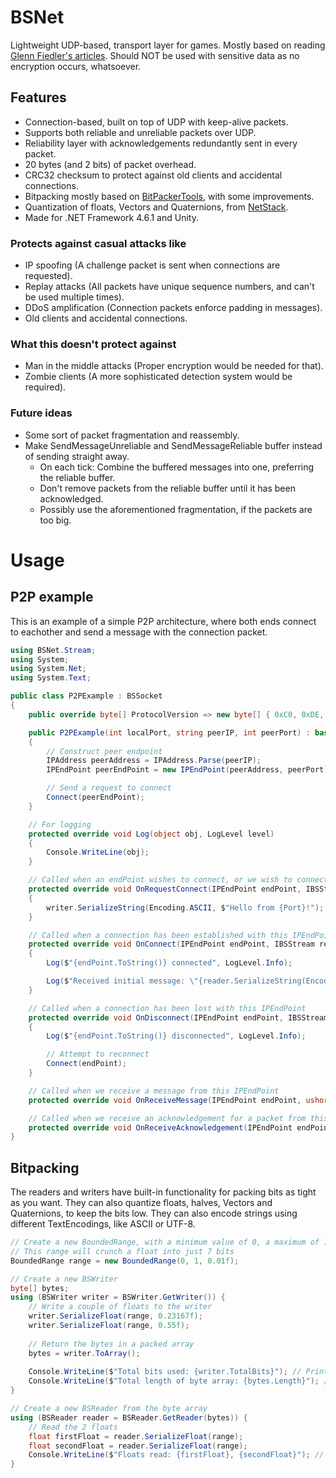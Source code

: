# BSNet
Lightweight UDP-based, transport layer for games.
Mostly based on reading [Glenn Fiedler's articles](https://gafferongames.com).
Should NOT be used with sensitive data as no encryption occurs, whatsoever.

## Features
* Connection-based, built on top of UDP with keep-alive packets.
* Supports both reliable and unreliable packets over UDP.
* Reliability layer with acknowledgements redundantly sent in every packet.
* 20 bytes (and 2 bits) of packet overhead.
* CRC32 checksum to protect against old clients and accidental connections.
* Bitpacking mostly based on [BitPackerTools](https://github.com/LazyBui/BitPackerTools), with some improvements.
* Quantization of floats, Vectors and Quaternions, from [NetStack](https://github.com/nxrighthere/NetStack).
* Made for .NET Framework 4.6.1 and Unity.

### Protects against casual attacks like
* IP spoofing (A challenge packet is sent when connections are requested).
* Replay attacks (All packets have unique sequence numbers, and can't be used multiple times).
* DDoS amplification (Connection packets enforce padding in messages).
* Old clients and accidental connections.

### What this doesn't protect against
* Man in the middle attacks (Proper encryption would be needed for that).
* Zombie clients (A more sophisticated detection system would be required).

### Future ideas
* Some sort of packet fragmentation and reassembly.
* Make SendMessageUnreliable and SendMessageReliable buffer instead of sending straight away.
  * On each tick: Combine the buffered messages into one, preferring the reliable buffer.
  * Don't remove packets from the reliable buffer until it has been acknowledged.
  * Possibly use the aforementioned fragmentation, if the packets are too big.

# Usage
## P2P example
This is an example of a simple P2P architecture, where both ends connect to eachother and send a message with the connection packet.
```csharp
using BSNet.Stream;
using System;
using System.Net;
using System.Text;

public class P2PExample : BSSocket
{
    public override byte[] ProtocolVersion => new byte[] { 0xC0, 0xDE, 0xDE, 0xAD };

    public P2PExample(int localPort, string peerIP, int peerPort) : base(localPort)
    {
        // Construct peer endpoint
        IPAddress peerAddress = IPAddress.Parse(peerIP);
        IPEndPoint peerEndPoint = new IPEndPoint(peerAddress, peerPort);

        // Send a request to connect
        Connect(peerEndPoint);
    }

    // For logging
    protected override void Log(object obj, LogLevel level)
    {
        Console.WriteLine(obj);
    }

    // Called when an endPoint wishes to connect, or we wish to connect to them
    protected override void OnRequestConnect(IPEndPoint endPoint, IBSStream writer)
    {
        writer.SerializeString(Encoding.ASCII, $"Hello from {Port}!");
    }

    // Called when a connection has been established with this IPEndPoint
    protected override void OnConnect(IPEndPoint endPoint, IBSStream reader)
    {
        Log($"{endPoint.ToString()} connected", LogLevel.Info);

        Log($"Received initial message: \"{reader.SerializeString(Encoding.ASCII)}\"", LogLevel.Info);
    }

    // Called when a connection has been lost with this IPEndPoint
    protected override void OnDisconnect(IPEndPoint endPoint, IBSStream reader)
    {
        Log($"{endPoint.ToString()} disconnected", LogLevel.Info);

        // Attempt to reconnect
        Connect(endPoint);
    }

    // Called when we receive a message from this IPEndPoint
    protected override void OnReceiveMessage(IPEndPoint endPoint, ushort sequence, IBSStream reader) { }

    // Called when we receive an acknowledgement for a packet from this IPEndPoint
    protected override void OnReceiveAcknowledgement(IPEndPoint endPoint, ushort sequence) { }
}
```

## Bitpacking
The readers and writers have built-in functionality for packing bits as tight as you want.
They can also quantize floats, halves, Vectors and Quaternions, to keep the bits low.
They can also encode strings using different TextEncodings, like ASCII or UTF-8.
```csharp
// Create a new BoundedRange, with a minimum value of 0, a maximum of 1 and 0.01 in precision
// This range will crunch a float into just 7 bits
BoundedRange range = new BoundedRange(0, 1, 0.01f);

// Create a new BSWriter
byte[] bytes;
using (BSWriter writer = BSWriter.GetWriter()) {
    // Write a couple of floats to the writer
    writer.SerializeFloat(range, 0.23167f);
    writer.SerializeFloat(range, 0.55f);
    
    // Return the bytes in a packed array
    bytes = writer.ToArray();
    
    Console.WriteLine($"Total bits used: {writer.TotalBits}"); // Prints 14
    Console.WriteLine($"Total length of byte array: {bytes.Length}"); // Prints 2
}

// Create a new BSReader from the byte array
using (BSReader reader = BSReader.GetReader(bytes)) {
    // Read the 2 floats
    float firstFloat = reader.SerializeFloat(range);
    float secondFloat = reader.SerializeFloat(range);
    Console.WriteLine($"Floats read: {firstFloat}, {secondFloat}"); // Prints 0.23 and 0.55
}
```